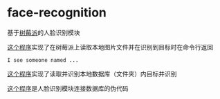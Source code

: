 # face-recognition
基于[树莓派](https://www.raspberrypi.org/)的人脸识别模块  
  
[这个程序](https://github.com/is305-smart-lock/face-recognition/blob/master/pi.py)实现了在树莓派上读取本地图片文件并在识别到目标时在命令行返回  
  
    I see someone named ...    
 
 [这个程序](https://github.com/is305-smart-lock/face-recognition/blob/master/pi_folder.py)实现了读取并识别本地数据库（文件夹）内目标并识别   
   
[这个程序](https://github.com/is305-smart-lock/face-recognition/blob/master/pi_sql.py)是人脸识别模块连接数据库的伪代码  
